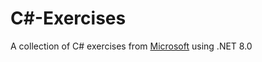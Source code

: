 # C#-Exercises
A collection of C# exercises from [Microsoft](https://learn.microsoft.com/en-us/dotnet/csharp/) using .NET 8.0
